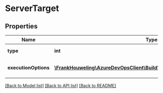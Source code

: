 # ServerTarget

## Properties
Name | Type | Description | Notes
------------ | ------------- | ------------- | -------------
**type** | **int** | The type of the target. | [optional] 
**executionOptions** | [**\FrankHouweling\AzureDevOpsClient\Build\Model\ServerTargetExecutionOptions**](ServerTargetExecutionOptions.md) | The execution options. | [optional] 

[[Back to Model list]](../README.md#documentation-for-models) [[Back to API list]](../README.md#documentation-for-api-endpoints) [[Back to README]](../README.md)


